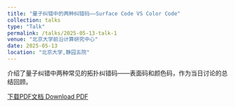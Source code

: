 ```yaml
---
title: "量子纠错中的两种纠错码——Surface Code VS Color Code"
collection: talks
type: "Talk"
permalink: /talks/2025-05-13-talk-1
venue: "北京大学前沿计算研究中心"
date: 2025-05-13
location: "北京大学,静园五院"
---
```


介绍了量子纠错中两种常见的拓扑纠错码——表面码和颜色码，作为当日讨论的总结回顾。

[下载PDF文档 Download PDF](http://townlin.github.io/files/冷原子及其应用.pdf)
